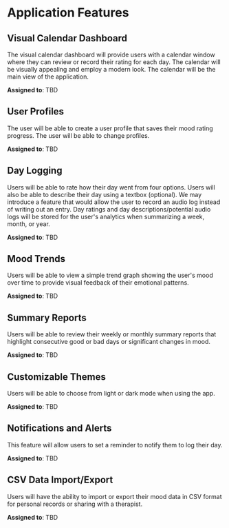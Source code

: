 # Application Features

## Visual Calendar Dashboard

The visual calendar dashboard will provide users with a calendar window where they can review or record their rating for each day. The calendar will be visually appealing and employ a modern look. The calendar will be the main view of the application.

**Assigned to**: TBD

## User Profiles

The user will be able to create a user profile that saves their mood rating progress. The user will be able to change profiles.

**Assigned to**: TBD

## Day Logging

Users will be able to rate how their day went from four options. Users will also be able to describe their day using a textbox (optional). We may introduce a feature that would allow the user to record an audio log instead of writing out an entry. Day ratings and day descriptions/potential audio logs will be stored for the user's analytics when summarizing a week, month, or year. 

**Assigned to**: TBD

## Mood Trends

Users will be able to view a simple trend graph showing the user's mood over time to provide visual feedback of their emotional patterns.

**Assigned to**: TBD

## Summary Reports

Users will be able to review their weekly or monthly summary reports that highlight consecutive good or bad days or significant changes in mood.

**Assigned to**: TBD

## Customizable Themes

Users will be able to choose from light or dark mode when using the app.

**Assigned to**: TBD

## Notifications and Alerts

This feature will allow users to set a reminder to notify them to log their day.

**Assigned to**: TBD

## CSV Data Import/Export

Users will have the ability to import or export their mood data in CSV format for personal records or sharing with a therapist.

**Assigned to**: TBD
